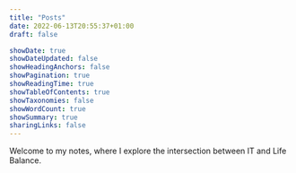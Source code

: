 ```yaml
---
title: "Posts"
date: 2022-06-13T20:55:37+01:00
draft: false

showDate: true
showDateUpdated: false
showHeadingAnchors: false
showPagination: true
showReadingTime: true
showTableOfContents: true
showTaxonomies: false
showWordCount: true
showSummary: true
sharingLinks: false
---
```


Welcome to my notes, where I explore the intersection between IT and Life Balance.
